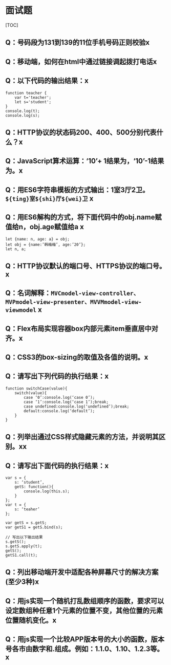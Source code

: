 # 面试题

[TOC]

## Q：号码段为131到139的11位手机号码正则校验x

## Q：移动端，如何在html中通过链接调起拨打电话x

## Q：以下代码的输出结果：x

```
function teacher { 
    var t='teacher';
    let s='student';
}
console.log(t);
console.log(s);
```

## Q：HTTP协议的状态码200、400、500分别代表什么？x

## Q：JavaScript算术运算：‘10’+ 1结果为，‘10’-1结果为。x

## Q：用ES6字符串模板的方式输出：1室3厅2卫。`${ting}室${shi}厅${wei}卫` x

## Q：用ES6解构的方式，将下面代码中的obj.name赋值给n，obj.age赋值给a x

```
let {name: n, age: a} = obj; 
let obj = {name:’韩梅梅’, age:’20’};
let n, a;
```

## Q：HTTP协议默认的端口号、HTTPS协议的端口号。x

## Q：名词解释：`MVCmodel-view-controller、MVPmodel-view-presenter、MVVMmodel-view-viewmodel` x

## Q：Flex布局实现容器box内部元素item垂直居中对齐。x

## Q：CSS3的box-sizing的取值及各值的说明。x

## Q：请写出下列代码的执行结果：x

```
function switchCase(value){
    switch(value){
        case ‘0’:console.log(‘case 0’);
        case ‘1’:console.log(‘case 1’);break;
        case undefined:console.log(‘undefined’);break;
        default:console.log(‘default’);
    }
}
```
 
## Q：列举出通过CSS样式隐藏元素的方法，并说明其区别。xx

## Q：请写出下面代码的执行结果：x

```
var s = {
    s: ‘student’,
    getS: function(){
        console.log(this.s);
    }
};
var t = {
    s: ‘teaher’
};
 
var getS = s.getS;
var getS1 = getS.bind(s);
 
// 写出以下输出结果
s.getS();
s.getS.apply(t);    
getS();
getS1.call(t);
```

## Q：列出移动端开发中适配各种屏幕尺寸的解决方案(至少3种)x

## Q：用js实现一个随机打乱数组顺序的函数，要求可以设定数组种任意1个元素的位置不变，其他位置的元素位置随机变化。x

## Q：用js实现一个比较APP版本号的大小的函数，版本号各市由数字和.组成。例如：1.1.0、1.10、1.2.3等。 x

